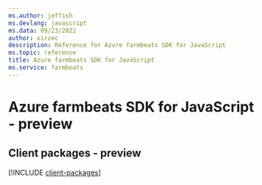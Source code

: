 ```yaml
---
ms.author: jeffish
ms.devlang: javascript
ms.data: 09/23/2022
author: xirzec
description: Reference for Azure farmbeats SDK for JavaScript
ms.topic: reference
title: Azure farmbeats SDK for JavaScript
ms.service: farmbeats
---
```

# Azure farmbeats SDK for JavaScript - preview

## Client packages - preview
[!INCLUDE [client-packages](farmbeats-client-index.md)]